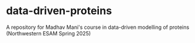 # data-driven-proteins
A repository for Madhav Mani's course in data-driven modelling of proteins (Northwestern ESAM Spring 2025)
